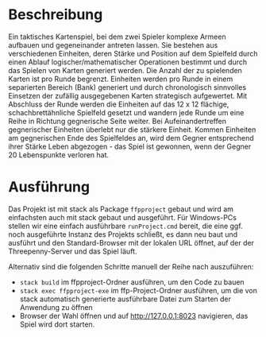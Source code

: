 # Beschreibung

Ein taktisches Kartenspiel, bei dem zwei Spieler komplexe Armeen aufbauen und gegeneinander antreten lassen. Sie bestehen aus verschiedenen Einheiten, deren Stärke und Position auf dem Spielfeld durch einen Ablauf logischer/mathematischer Operationen bestimmt und durch das Spielen von Karten generiert werden. Die Anzahl der zu spielenden Karten ist pro Runde begrenzt. Einheiten werden pro Runde in einem separierten Bereich (Bank) generiert und durch chronologisch sinnvolles Einsetzen der zufällig ausgegebenen Karten strategisch aufgewertet. Mit Abschluss der Runde werden die Einheiten auf das 12 x 12 flächige, schachbrettähnliche Spielfeld gesetzt und wandern jede Runde um eine Reihe in Richtung gegnerische Seite weiter. Bei Aufeinandertreffen gegnerischer Einheiten überlebt nur die stärkere Einheit. Kommen Einheiten am gegnerischen Ende des Spielfeldes an, wird dem Gegner entsprechend ihrer Stärke Leben abgezogen - das Spiel ist gewonnen, wenn der Gegner 20 Lebenspunkte verloren hat.

# Ausführung

Das Projekt ist mit stack als Package `ffpproject` gebaut und wird am einfachsten auch mit stack gebaut und ausgeführt. Für Windows-PCs stellen wir eine einfach ausführbare `runProject.cmd` bereit, die eine ggf. noch ausgeführte Instanz des Projekts schließt, es dann neu baut und ausführt und den Standard-Browser mit der lokalen URL öffnet, auf der der Threepenny-Server und das Spiel läuft.

Alternativ sind die folgenden Schritte manuell der Reihe nach auszuführen:

- `stack build` im ffpproject-Ordner ausführen, um den Code zu bauen
- `stack exec ffpproject-exe` im ffp-Project-Ordner ausführen, um die von stack automatisch generierte ausführbare Datei zum Starten der Anwendung zu öffnen
- Browser der Wahl öffnen und auf http://127.0.0.1:8023 navigieren, das Spiel wird dort starten.
